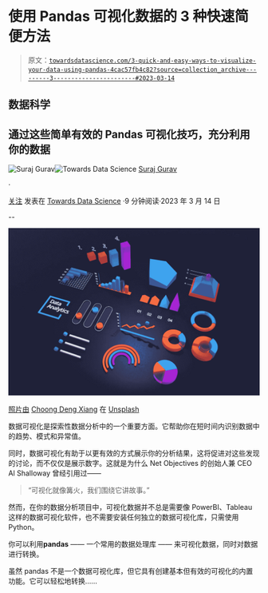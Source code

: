 # 使用 Pandas 可视化数据的 3 种快速简便方法

> 原文：[`towardsdatascience.com/3-quick-and-easy-ways-to-visualize-your-data-using-pandas-4cac57fb4c82?source=collection_archive---------3-----------------------#2023-03-14`](https://towardsdatascience.com/3-quick-and-easy-ways-to-visualize-your-data-using-pandas-4cac57fb4c82?source=collection_archive---------3-----------------------#2023-03-14)

## 数据科学

## 通过这些简单有效的 Pandas 可视化技巧，充分利用你的数据

[](https://medium.com/@17.rsuraj?source=post_page-----4cac57fb4c82--------------------------------)![Suraj Gurav](https://medium.com/@17.rsuraj?source=post_page-----4cac57fb4c82--------------------------------)[](https://towardsdatascience.com/?source=post_page-----4cac57fb4c82--------------------------------)![Towards Data Science](https://towardsdatascience.com/?source=post_page-----4cac57fb4c82--------------------------------) [Suraj Gurav](https://medium.com/@17.rsuraj?source=post_page-----4cac57fb4c82--------------------------------)

·

[关注](https://medium.com/m/signin?actionUrl=https%3A%2F%2Fmedium.com%2F_%2Fsubscribe%2Fuser%2F1fdda183cca2&operation=register&redirect=https%3A%2F%2Ftowardsdatascience.com%2F3-quick-and-easy-ways-to-visualize-your-data-using-pandas-4cac57fb4c82&user=Suraj+Gurav&userId=1fdda183cca2&source=post_page-1fdda183cca2----4cac57fb4c82---------------------post_header-----------) 发表在 [Towards Data Science](https://towardsdatascience.com/?source=post_page-----4cac57fb4c82--------------------------------) ·9 分钟阅读·2023 年 3 月 14 日[](https://medium.com/m/signin?actionUrl=https%3A%2F%2Fmedium.com%2F_%2Fvote%2Ftowards-data-science%2F4cac57fb4c82&operation=register&redirect=https%3A%2F%2Ftowardsdatascience.com%2F3-quick-and-easy-ways-to-visualize-your-data-using-pandas-4cac57fb4c82&user=Suraj+Gurav&userId=1fdda183cca2&source=-----4cac57fb4c82---------------------clap_footer-----------)

--

[](https://medium.com/m/signin?actionUrl=https%3A%2F%2Fmedium.com%2F_%2Fbookmark%2Fp%2F4cac57fb4c82&operation=register&redirect=https%3A%2F%2Ftowardsdatascience.com%2F3-quick-and-easy-ways-to-visualize-your-data-using-pandas-4cac57fb4c82&source=-----4cac57fb4c82---------------------bookmark_footer-----------)![](img/204d202e04c5449832ff08d3f3fdaf59.png)

[照片由](https://dengxiang.pages.dev/) [Choong Deng Xiang](https://unsplash.com/@dengxiangs?utm_source=medium&utm_medium=referral) 在 [Unsplash](https://unsplash.com/?utm_source=medium&utm_medium=referral)

数据可视化是探索性数据分析中的一个重要方面。它帮助你在短时间内识别数据中的趋势、模式和异常值。

同时，数据可视化有助于以更有效的方式展示你的分析结果，这将促进对这些发现的讨论，而不仅仅是展示数字。这就是为什么 Net Objectives 的创始人兼 CEO Al Shalloway 曾经引用过——

> “可视化就像篝火，我们围绕它讲故事。”

然而，在你的数据分析项目中，可视化数据并不总是需要像 PowerBI、Tableau 这样的数据可视化软件，也不需要安装任何独立的数据可视化库，只需使用 Python。

你可以利用**pandas** —— 一个常用的数据处理库 —— 来可视化数据，同时对数据进行转换。

虽然 pandas 不是一个数据可视化库，但它具有创建基本但有效的可视化的内置功能。它可以轻松地转换……
